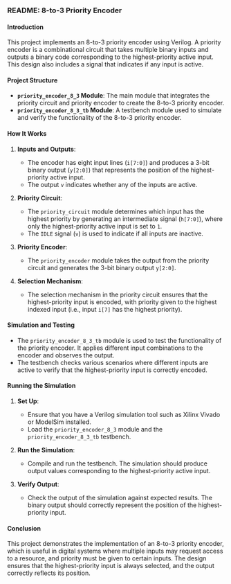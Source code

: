 ### README: 8-to-3 Priority Encoder

#### Introduction

This project implements an 8-to-3 priority encoder using Verilog. A priority encoder is a combinational circuit that takes multiple binary inputs and outputs a binary code corresponding to the highest-priority active input. This design also includes a signal that indicates if any input is active.

#### Project Structure

- **`priority_encoder_8_3` Module**: The main module that integrates the priority circuit and priority encoder to create the 8-to-3 priority encoder.
- **`priority_encoder_8_3_tb` Module**: A testbench module used to simulate and verify the functionality of the 8-to-3 priority encoder.

#### How It Works

1. **Inputs and Outputs**:
   - The encoder has eight input lines (`i[7:0]`) and produces a 3-bit binary output (`y[2:0]`) that represents the position of the highest-priority active input. 
   - The output `v` indicates whether any of the inputs are active.

2. **Priority Circuit**:
   - The `priority_circuit` module determines which input has the highest priority by generating an intermediate signal (`h[7:0]`), where only the highest-priority active input is set to `1`.
   - The `IDLE` signal (`v`) is used to indicate if all inputs are inactive.

3. **Priority Encoder**:
   - The `priority_encoder` module takes the output from the priority circuit and generates the 3-bit binary output `y[2:0]`.

4. **Selection Mechanism**:
   - The selection mechanism in the priority circuit ensures that the highest-priority input is encoded, with priority given to the highest indexed input (i.e., input `i[7]` has the highest priority).

#### Simulation and Testing

- The `priority_encoder_8_3_tb` module is used to test the functionality of the priority encoder. It applies different input combinations to the encoder and observes the output.
- The testbench checks various scenarios where different inputs are active to verify that the highest-priority input is correctly encoded.

#### Running the Simulation

1. **Set Up**:
   - Ensure that you have a Verilog simulation tool such as Xilinx Vivado or ModelSim installed.
   - Load the `priority_encoder_8_3` module and the `priority_encoder_8_3_tb` testbench.

2. **Run the Simulation**:
   - Compile and run the testbench. The simulation should produce output values corresponding to the highest-priority active input.

3. **Verify Output**:
   - Check the output of the simulation against expected results. The binary output should correctly represent the position of the highest-priority input.

#### Conclusion

This project demonstrates the implementation of an 8-to-3 priority encoder, which is useful in digital systems where multiple inputs may request access to a resource, and priority must be given to certain inputs. The design ensures that the highest-priority input is always selected, and the output correctly reflects its position.